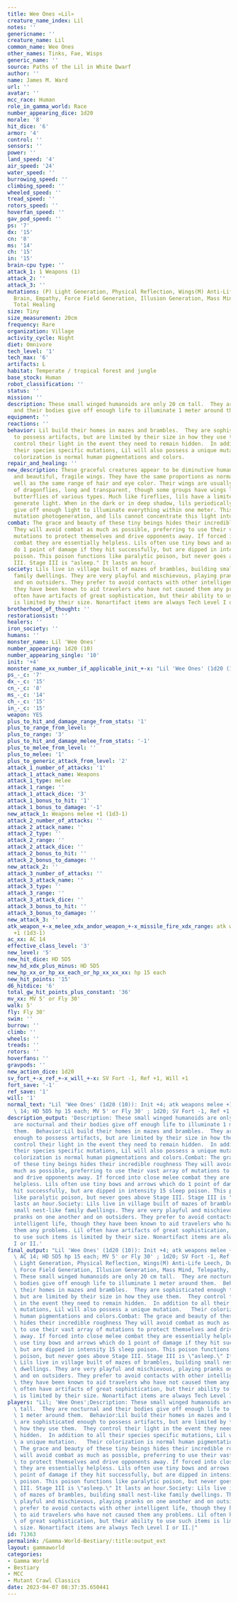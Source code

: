 ```yaml
---
title: Wee Ones «Lil»
creature_name_index: Lil
notes: ''
genericname: ''
creature_name: Lil
common_name: Wee Ones
other_names: Tinks, Fae, Wisps
generic_name: ''
source: Paths of the Lil in White Dwarf
author: ''
name: James M. Ward
url: ''
avatar: ''
mcc_race: Human
role_in_gamma_world: Race
number_appearing_dice: 1d20
morale: '8'
hit_dice: '6'
armor: '4'
control: ''
sensors: ''
power: ''
land_speed: '4'
air_speed: '24'
water_speed: ''
burrowing_speed: ''
climbing_speed: ''
wheeled_speed: ''
tread_speed: ''
rotors_speed: ''
hoverfan_speed: ''
gav_pod_speed: ''
ps: '7'
dx: '15'
cn: '8'
ms: '14'
ch: '15'
in: '15'
brain-cpu type: ''
attack_1: 1 Weapons (1)
attack_2: ''
attack_3: ''
mutations: (P) Light Generation, Physical Reflection, Wings(M) Anti-Life Leech, Dual
  Brain, Empathy, Force Field Generation, Illusion Generation, Mass Mind, Telepathy,
  Total Healing
size: Tiny
size_measurement: 20cm
frequency: Rare
organization: Village
activity_cycle: Night
diet: Omnivore
tech_level: '1'
tech_max: '6'
artifacts: L
habitat: Temperate / tropical forest and jungle
base_stock: Human
robot_classification: ''
status: ''
mission: ''
description: These small winged humanoids are only 20 cm tall.  They are nocturnal
  and their bodies give off enough life to illuminate 1 meter around them.
equipment: ''
reactions: ''
behavior: Lil build their homes in mazes and brambles.  They are sophisticated enough
  to possess artifacts, but are limited by their size in how they use them.  They
  control their light in the event they need to remain hidden.  In addition to all
  their species specific mutations, Lil will also possess a unique mutation.   Their
  colorization is normal human pigmentations and colors.
repair_and_healing: ''
new_description: These graceful creatures appear to be diminutive humans with antennae
  and beautiful, fragile wings. They have the same proportions as normal humans, as
  well as the same range of hair and eye color. Their wings are usually like those
  of dragonflies, long and transparent, though some groups have wings like those of
  butterflies of various types. Much like fireflies, lils have a limited ability to
  generate light. When in the dark or in deep shadow, lils periodically and involuntarily
  give off enough light to illuminate everything within one meter. This is not the
  mutation photogeneration, and lils cannot concentrate this light into bursts.
combat: The grace and beauty of these tiny beings hides their incredible roughness
  They will avoid combat as much as possible, preferring to use their vast array of
  mutations to protect themselves and drive opponents away. If forced into close melee
  combat they are essentially helpless. Lils often use tiny bows and arrows which
  do 1 point of damage if they hit successfully, but are dipped in intensity 15 sleep
  poison. This poison functions like paralytic poison, but never goes above Stage
  III. Stage III is "asleep." It lasts an hour.
society: Lils live in village built of mazes of brambles, building small nest-like
  family dwellings. They are very playful and mischievous, playing pranks on one another
  and on outsiders. They prefer to avoid contacts with other intelligent life, though
  they have been known to aid travelers who have not caused them any problems. Lil
  often have artifacts of great sophistication, but their ability to use such items
  is limited by their size. Nonartifact items are always Tech Level I or II.
brotherhood_of_thought: ''
restorationsist: ''
healers: ''
iron_society: ''
humans: ''
monster_name: Lil 'Wee Ones'
number_appearing: 1d20 (10)
number_appearing_single: '10'
init: '+4'
monster_name_xx_number_if_applicable_init_+-x: "Lil 'Wee Ones' (1d20 (10)): Init +4"
ps_-_c: '7'
dx_-_c: '15'
cn_-_c: '8'
ms_-_c: '14'
ch_-_c: '15'
in_-_c: '15'
weapon: YES
plus_to_hit_and_damage_range_from_stats: '1'
plus_to_range_from_level: ''
plus_to_range: '3'
plus_to_hit_and_damage_melee_from_stats: '-1'
plus_to_melee_from_level: ''
plus_to_melee: '1'
plus_to_generic_attack_from_level: '2'
attack_1_number_of_attacks: '1'
attack_1_attack_name: Weapons
attack_1_type: melee
attack_1_range: ''
attack_1_attack_dice: '3'
attack_1_bonus_to_hit: '1'
attack_1_bonus_to_damage: '-1'
new_attack_1: Weapons melee +1 (1d3-1)
attack_2_number_of_attacks: ''
attack_2_attack_name: ''
attack_2_type: ''
attack_2_range: ''
attack_2_attack_dice: ''
attack_2_bonus_to_hit: ''
attack_2_bonus_to_damage: ''
new_attack_2: ''
attack_3_number_of_attacks: ''
attack_3_attack_name: ''
attack_3_type: ''
attack_3_range: ''
attack_3_attack_dice: ''
attack_3_bonus_to_hit: ''
attack_3_bonus_to_damage: ''
new_attack_3: ''
atk_weapon_+-x_melee_xdx_andor_weapon_+-x_missile_fire_xdx_range: atk weapons melee
  +1 (1d3-1)
ac_xx: AC 14
effective_class_level: '3'
new_level: '5'
new_hit_dice: HD 5D5
new_hd_xdx_plus_minus: HD 5D5
new_hp_xx_or_hp_xx_each_or_hp_xx_xx_xx: hp 15 each
new_hit_points: '15'
d6_hitdice: '6'
total_gw_hit_points_plus_constant: '36'
mv_xx: MV 5' or Fly 30'
walk: 5'
fly: Fly 30'
swim: ''
burrow: ''
climb: ''
wheels: ''
treads: ''
rotors: ''
hoverfans: ''
gravpods: ''
new_action_dice: 1d20
sv_fort_+-x_ref_+-x_will_+-x: SV Fort -1, Ref +1, Will +1
fort_save: '-1'
ref_save: '1'
will: '1'
normal_text: "Lil 'Wee Ones' (1d20 (10)): Init +4; atk weapons melee +1 (1d3-1); AC\
  \ 14; HD 5D5 hp 15 each; MV 5' or Fly 30' ; 1d20; SV Fort -1, Ref +1, Will +1"
description_output: 'Description: These small winged humanoids are only 20 cm tall.  They
  are nocturnal and their bodies give off enough life to illuminate 1 meter around
  them.  Behavior:Lil build their homes in mazes and brambles.  They are sophisticated
  enough to possess artifacts, but are limited by their size in how they use them.  They
  control their light in the event they need to remain hidden.  In addition to all
  their species specific mutations, Lil will also possess a unique mutation.   Their
  colorization is normal human pigmentations and colors.Combat: The grace and beauty
  of these tiny beings hides their incredible roughness They will avoid combat as
  much as possible, preferring to use their vast array of mutations to protect themselves
  and drive opponents away. If forced into close melee combat they are essentially
  helpless. Lils often use tiny bows and arrows which do 1 point of damage if they
  hit successfully, but are dipped in intensity 15 sleep poison. This poison functions
  like paralytic poison, but never goes above Stage III. Stage III is "asleep." It
  lasts an hour.Society: Lils live in village built of mazes of brambles, building
  small nest-like family dwellings. They are very playful and mischievous, playing
  pranks on one another and on outsiders. They prefer to avoid contacts with other
  intelligent life, though they have been known to aid travelers who have not caused
  them any problems. Lil often have artifacts of great sophistication, but their ability
  to use such items is limited by their size. Nonartifact items are always Tech Level
  I or II.'
final_output: "Lil 'Wee Ones' (1d20 (10)): Init +4; atk weapons melee +1 (1d3-1);\
  \ AC 14; HD 5D5 hp 15 each; MV 5' or Fly 30' ; 1d20; SV Fort -1, Ref +1, Will +1(P)\
  \ Light Generation, Physical Reflection, Wings(M) Anti-Life Leech, Dual Brain, Empathy,\
  \ Force Field Generation, Illusion Generation, Mass Mind, Telepathy, Total HealingDescription:\
  \ These small winged humanoids are only 20 cm tall.  They are nocturnal and their\
  \ bodies give off enough life to illuminate 1 meter around them.  Behavior:Lil build\
  \ their homes in mazes and brambles.  They are sophisticated enough to possess artifacts,\
  \ but are limited by their size in how they use them.  They control their light\
  \ in the event they need to remain hidden.  In addition to all their species specific\
  \ mutations, Lil will also possess a unique mutation.   Their colorization is normal\
  \ human pigmentations and colors.Combat: The grace and beauty of these tiny beings\
  \ hides their incredible roughness They will avoid combat as much as possible, preferring\
  \ to use their vast array of mutations to protect themselves and drive opponents\
  \ away. If forced into close melee combat they are essentially helpless. Lils often\
  \ use tiny bows and arrows which do 1 point of damage if they hit successfully,\
  \ but are dipped in intensity 15 sleep poison. This poison functions like paralytic\
  \ poison, but never goes above Stage III. Stage III is \"asleep.\" It lasts an hour.Society:\
  \ Lils live in village built of mazes of brambles, building small nest-like family\
  \ dwellings. They are very playful and mischievous, playing pranks on one another\
  \ and on outsiders. They prefer to avoid contacts with other intelligent life, though\
  \ they have been known to aid travelers who have not caused them any problems. Lil\
  \ often have artifacts of great sophistication, but their ability to use such items\
  \ is limited by their size. Nonartifact items are always Tech Level I or II."
players: "Lil; 'Wee Ones';Description: These small winged humanoids are only 20 cm\
  \ tall.  They are nocturnal and their bodies give off enough life to illuminate\
  \ 1 meter around them.  Behavior:Lil build their homes in mazes and brambles.  They\
  \ are sophisticated enough to possess artifacts, but are limited by their size in\
  \ how they use them.  They control their light in the event they need to remain\
  \ hidden.  In addition to all their species specific mutations, Lil will also possess\
  \ a unique mutation.   Their colorization is normal human pigmentations and colors.Combat:\
  \ The grace and beauty of these tiny beings hides their incredible roughness They\
  \ will avoid combat as much as possible, preferring to use their vast array of mutations\
  \ to protect themselves and drive opponents away. If forced into close melee combat\
  \ they are essentially helpless. Lils often use tiny bows and arrows which do 1\
  \ point of damage if they hit successfully, but are dipped in intensity 15 sleep\
  \ poison. This poison functions like paralytic poison, but never goes above Stage\
  \ III. Stage III is \"asleep.\" It lasts an hour.Society: Lils live in village built\
  \ of mazes of brambles, building small nest-like family dwellings. They are very\
  \ playful and mischievous, playing pranks on one another and on outsiders. They\
  \ prefer to avoid contacts with other intelligent life, though they have been known\
  \ to aid travelers who have not caused them any problems. Lil often have artifacts\
  \ of great sophistication, but their ability to use such items is limited by their\
  \ size. Nonartifact items are always Tech Level I or II.|"
id: 71363
permalink: /Gamma-World-Bestiary/:title:output_ext
layout: gammaworld
categories:
- Gamma World
- Bestiary
- MCC
- Mutant Crawl Classics
date: 2023-04-07 08:37:35.650441
---
```

